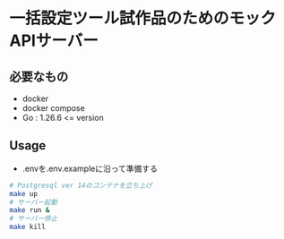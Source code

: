 # 一括設定ツール試作品のためのモックAPIサーバー

## 必要なもの
- docker
- docker compose
- Go : 1.26.6 <= version

## Usage

- .envを.env.exampleに沿って準備する

```bash
# Postgresql ver 14のコンテナを立ち上げ
make up
# サーバー起動
make run &
# サーバー停止
make kill
```